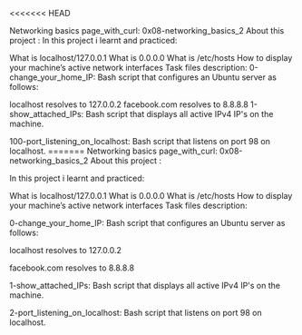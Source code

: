 <<<<<<< HEAD

Networking basics page_with_curl: 0x08-networking_basics_2
About this project :
In this project i learnt and practiced:

What is localhost/127.0.0.1
What is 0.0.0.0
What is /etc/hosts
How to display your machine’s active network interfaces
Task files description:
0-change_your_home_IP: Bash script that configures an Ubuntu server as follows:

localhost resolves to 127.0.0.2
facebook.com resolves to 8.8.8.8
1-show_attached_IPs: Bash script that displays all active IPv4 IP's on the machine.

100-port_listening_on_localhost: Bash script that listens on port 98 on localhost. ======= Networking basics page_with_curl: 0x08-networking_basics_2 About this project :

In this project i learnt and practiced:

What is localhost/127.0.0.1
What is 0.0.0.0
What is /etc/hosts
How to display your machine’s active network interfaces
Task files description:

0-change_your_home_IP: Bash script that configures an Ubuntu server as follows:

localhost resolves to 127.0.0.2

facebook.com resolves to 8.8.8.8

1-show_attached_IPs: Bash script that displays all active IPv4 IP's on the machine.

2-port_listening_on_localhost: Bash script that listens on port 98 on localhost.
